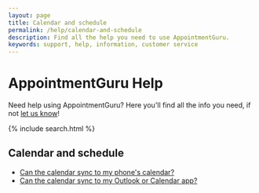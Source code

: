 ```yaml
---
layout: page
title: Calendar and schedule
permalink: /help/calendar-and-schedule
description: Find all the help you need to use AppointmentGuru.
keywords: support, help, information, customer service
---
```


# AppointmentGuru Help

Need help using AppointmentGuru? Here you'll find all the info you need, if not [let us know](mailto:support@appointmentguru.co)!

{% include search.html %}

## Calendar and schedule

* [Can the calendar sync to my phone's calendar?](sync-calendar-to-phone)
* [Can the calendar sync to my Outlook or Calendar app?](sync-calendar-to-app)
